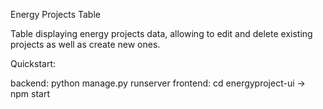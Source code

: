 Energy Projects Table

Table displaying energy projects data, allowing to edit and delete existing projects as well as create new ones.

Quickstart:

backend: python manage.py runserver
frontend: cd energyproject-ui -> npm start
